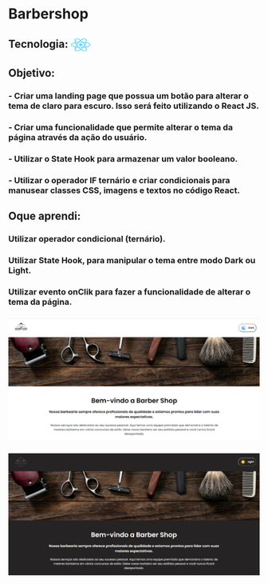 # Barbershop

## Tecnologia:  <img align="center" alt="React" height="30" width="40" src="https://raw.githubusercontent.com/devicons/devicon/master/icons/react/react-original.svg">

## Objetivo: 
### - Criar uma landing page que possua um botão para alterar o tema de claro para escuro. Isso será feito utilizando o React JS.
### - Criar uma funcionalidade que permite alterar o tema da página através da ação do usuário.
### - Utilizar o State Hook para armazenar um valor booleano.
### - Utilizar o operador IF ternário e criar condicionais para manusear classes CSS, imagens e textos no código React.

## Oque aprendi:
### Utilizar operador condicional (ternário).
### Utilizar State Hook, para manipular o tema entre modo Dark ou Light.
### Utilizar evento onClik para fazer a funcionalidade de alterar o tema da página.

### ![Alt text](Tema-light.png)
### ![Alt text](Tema-dark.png)
